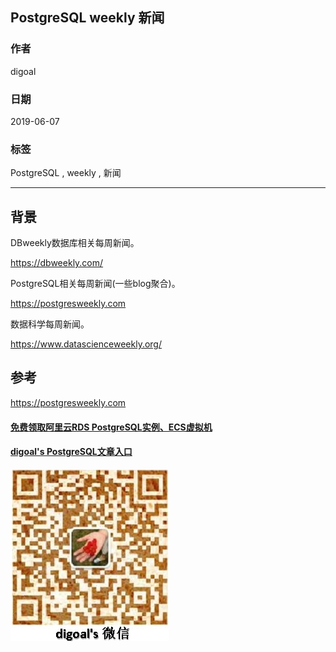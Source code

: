 ## PostgreSQL weekly 新闻  
                                                                                                                                                        
### 作者                                                                                                                                                        
digoal                                                                                                                                                        
                                                                                                                                                        
### 日期                                                                                                                                                        
2019-06-07                                                                                                                                                        
                                                                                                                                                        
### 标签                                                                                                                                                        
PostgreSQL , weekly , 新闻    
                                                                       
----                                                                                                                                                  
                                                                                                                                                    
## 背景     
DBweekly数据库相关每周新闻。  
  
https://dbweekly.com/  
  
PostgreSQL相关每周新闻(一些blog聚合)。  
  
https://postgresweekly.com  
  
数据科学每周新闻。  
  
https://www.datascienceweekly.org/  
  
  
## 参考  
https://postgresweekly.com  
    
  
  
  
  
  
  
  
  
  
#### [免费领取阿里云RDS PostgreSQL实例、ECS虚拟机](https://free.aliyun.com/ "57258f76c37864c6e6d23383d05714ea")
  
  
#### [digoal's PostgreSQL文章入口](https://github.com/digoal/blog/blob/master/README.md "22709685feb7cab07d30f30387f0a9ae")
  
  
![digoal's weixin](../pic/digoal_weixin.jpg "f7ad92eeba24523fd47a6e1a0e691b59")
  
  
  
  
  
  
  
